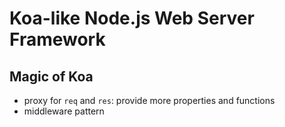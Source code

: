 # Koa-like Node.js Web Server Framework

## Magic of Koa

- proxy for `req` and `res`: provide more properties and functions
- middleware pattern

